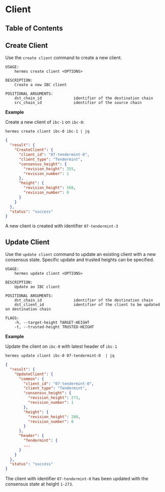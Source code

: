 # Client

## Table of Contents
<!-- toc -->

## Create Client
Use the `create client` command to create a new client.

```shell
USAGE:
    hermes create client <OPTIONS>

DESCRIPTION:
    Create a new IBC client

POSITIONAL ARGUMENTS:
    dst_chain_id              identifier of the destination chain
    src_chain_id              identifier of the source chain
```

__Example__

Create a new client of `ibc-1` on `ibc-0`:

```shell
hermes create client ibc-0 ibc-1 | jq
```

```json
{
  "result": {
    "CreateClient": {
      "client_id": "07-tendermint-0",
      "client_type": "Tendermint",
      "consensus_height": {
        "revision_height": 355,
        "revision_number": 1
      },
      "height": {
        "revision_height": 568,
        "revision_number": 0
      }
    }
  },
  "status": "success"
}
```

A new client is created with identifier `07-tendermint-3`

## Update Client
Use the `update client` command to update an existing client with a new consensus state.
Specific update and trusted heights can be specified.

```shell
USAGE:
    hermes update client <OPTIONS>

DESCRIPTION:
    Update an IBC client

POSITIONAL ARGUMENTS:
    dst_chain_id              identifier of the destination chain
    dst_client_id             identifier of the client to be updated on destination chain

FLAGS:
    -h, --target-height TARGET-HEIGHT
    -t, --trusted-height TRUSTED-HEIGHT
```

__Example__

Update the client on `ibc-0` with latest header of `ibc-1`

```shell
hermes update client ibc-0 07-tendermint-0  | jq
```

```json
{
  "result": {
    "UpdateClient": {
      "common": {
        "client_id": "07-tendermint-0",
        "client_type": "Tendermint",
        "consensus_height": {
          "revision_height": 273,
          "revision_number": 1
        },
        "height": {
          "revision_height": 280,
          "revision_number": 0
        }
      },
      "header": {
        "Tendermint": {
        ...
      }
    }
  },
  "status": "success"
}
```

The client with identifier `07-tendermint-0` has been updated with the consensus state at height `1-273`.
